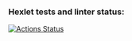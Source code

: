 ### Hexlet tests and linter status:
[![Actions Status](https://github.com/sushilyaz/java-project-72/actions/workflows/hexlet-check.yml/badge.svg)](https://github.com/sushilyaz/java-project-72/actions)